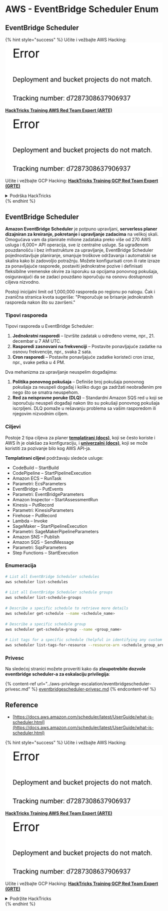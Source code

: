 # AWS - EventBridge Scheduler Enum

## EventBridge Scheduler

{% hint style="success" %}
Učite i vežbajte AWS Hacking:<img src="../../../.gitbook/assets/image (1) (1).png" alt="" data-size="line">[**HackTricks Training AWS Red Team Expert (ARTE)**](https://training.hacktricks.xyz/courses/arte)<img src="../../../.gitbook/assets/image (1) (1).png" alt="" data-size="line">\
Učite i vežbajte GCP Hacking: <img src="../../../.gitbook/assets/image (2).png" alt="" data-size="line">[**HackTricks Training GCP Red Team Expert (GRTE)**<img src="../../../.gitbook/assets/image (2).png" alt="" data-size="line">](https://training.hacktricks.xyz/courses/grte)

<details>

<summary>Podrška HackTricks</summary>

* Proverite [**planove pretplate**](https://github.com/sponsors/carlospolop)!
* **Pridružite se** 💬 [**Discord grupi**](https://discord.gg/hRep4RUj7f) ili [**telegram grupi**](https://t.me/peass) ili **pratite** nas na **Twitteru** 🐦 [**@hacktricks\_live**](https://twitter.com/hacktricks\_live)**.**
* **Podelite hakerske trikove slanjem PR-ova na** [**HackTricks**](https://github.com/carlospolop/hacktricks) i [**HackTricks Cloud**](https://github.com/carlospolop/hacktricks-cloud) github repozitorijume.

</details>
{% endhint %}

## EventBridge Scheduler

**Amazon EventBridge Scheduler** je potpuno upravljani, **serverless planer dizajniran za kreiranje, pokretanje i upravljanje zadacima** na velikoj skali. Omogućava vam da planirate milione zadataka preko više od 270 AWS usluga i 6,000+ API operacija, sve iz centralne usluge. Sa ugrađenom pouzdanošću i bez infrastrukture za upravljanje, EventBridge Scheduler pojednostavljuje planiranje, smanjuje troškove održavanja i automatski se skalira kako bi zadovoljio potražnju. Možete konfigurisati cron ili rate izraze za ponavljajuće rasporede, postaviti jednokratne pozive i definisati fleksibilne vremenske okvire za isporuku sa opcijama ponovnog pokušaja, osiguravajući da se zadaci pouzdano isporučuju na osnovu dostupnosti ciljeva nizvodno.

Postoji inicijalni limit od 1,000,000 rasporeda po regionu po nalogu. Čak i zvanična stranica kvota sugeriše: "Preporučuje se brisanje jednokratnih rasporeda nakon što su završeni."&#x20;

### Tipovi rasporeda

Tipovi rasporeda u EventBridge Scheduler:

1. **Jednokratni rasporedi** – Izvršite zadatak u određeno vreme, npr., 21. decembar u 7 AM UTC.
2. **Rasporedi zasnovani na frekvenciji** – Postavite ponavljajuće zadatke na osnovu frekvencije, npr., svaka 2 sata.
3. **Cron rasporedi** – Postavite ponavljajuće zadatke koristeći cron izraz, npr., svake petka u 4 PM.

Dva mehanizma za upravljanje neuspelim događajima:

1. **Politika ponovnog pokušaja** – Definiše broj pokušaja ponovnog pokušaja za neuspeli događaj i koliko dugo ga zadržati neobrađenim pre nego što se smatra neuspehom.
2. **Red za neispravne poruke (DLQ)** – Standardni Amazon SQS red u koji se isporučuju neuspeli događaji nakon što su pokušaji ponovnog pokušaja iscrpljeni. DLQ pomaže u rešavanju problema sa vašim rasporedom ili njegovim nizvodnim ciljem.

### Ciljevi

Postoje 2 tipa ciljeva za planer [**templatirani (docs)**](https://docs.aws.amazon.com/scheduler/latest/UserGuide/managing-targets-templated.html), koji se često koriste i AWS ih je olakšao za konfiguraciju, i [**univerzalni (docs)**](https://docs.aws.amazon.com/scheduler/latest/UserGuide/managing-targets-universal.html), koji se može koristiti za pozivanje bilo kog AWS API-ja.

**Templatirani ciljevi** podržavaju sledeće usluge:

* CodeBuild – StartBuild
* CodePipeline – StartPipelineExecution
* Amazon ECS – RunTask
* Parametri: EcsParameters
* EventBridge – PutEvents
* Parametri: EventBridgeParameters
* Amazon Inspector – StartAssessmentRun
* Kinesis – PutRecord
* Parametri: KinesisParameters
* Firehose – PutRecord
* Lambda – Invoke
* SageMaker – StartPipelineExecution
* Parametri: SageMakerPipelineParameters
* Amazon SNS – Publish
* Amazon SQS – SendMessage
* Parametri: SqsParameters
* Step Functions – StartExecution

### Enumeracija
```bash
# List all EventBridge Scheduler schedules
aws scheduler list-schedules

# List all EventBridge Scheduler schedule groups
aws scheduler list-schedule-groups

# Describe a specific schedule to retrieve more details
aws scheduler get-schedule --name <schedule_name>

# Describe a specific schedule group
aws scheduler get-schedule-group --name <group_name>

# List tags for a specific schedule (helpful in identifying any custom tags or permissions)
aws scheduler list-tags-for-resource --resource-arn <schedule_group_arn>
```
### Privesc

Na sledećoj stranici možete proveriti kako da **zloupotrebite dozvole eventbridge scheduler-a za eskalaciju privilegija**:

{% content-ref url="../aws-privilege-escalation/eventbridgescheduler-privesc.md" %}
[eventbridgescheduler-privesc.md](../aws-privilege-escalation/eventbridgescheduler-privesc.md)
{% endcontent-ref %}

## Reference

* [https://docs.aws.amazon.com/scheduler/latest/UserGuide/what-is-scheduler.html](https://docs.aws.amazon.com/scheduler/latest/UserGuide/what-is-scheduler.html)

{% hint style="success" %}
Učite i vežbajte AWS Hacking:<img src="../../../.gitbook/assets/image (1) (1).png" alt="" data-size="line">[**HackTricks Training AWS Red Team Expert (ARTE)**](https://training.hacktricks.xyz/courses/arte)<img src="../../../.gitbook/assets/image (1) (1).png" alt="" data-size="line">\
Učite i vežbajte GCP Hacking: <img src="../../../.gitbook/assets/image (2).png" alt="" data-size="line">[**HackTricks Training GCP Red Team Expert (GRTE)**<img src="../../../.gitbook/assets/image (2).png" alt="" data-size="line">](https://training.hacktricks.xyz/courses/grte)

<details>

<summary>Podržite HackTricks</summary>

* Proverite [**planove pretplate**](https://github.com/sponsors/carlospolop)!
* **Pridružite se** 💬 [**Discord grupi**](https://discord.gg/hRep4RUj7f) ili [**telegram grupi**](https://t.me/peass) ili **pratite** nas na **Twitter-u** 🐦 [**@hacktricks\_live**](https://twitter.com/hacktricks\_live)**.**
* **Podelite hakerske trikove slanjem PR-ova na** [**HackTricks**](https://github.com/carlospolop/hacktricks) i [**HackTricks Cloud**](https://github.com/carlospolop/hacktricks-cloud) github repozitorijume.

</details>
{% endhint %}

